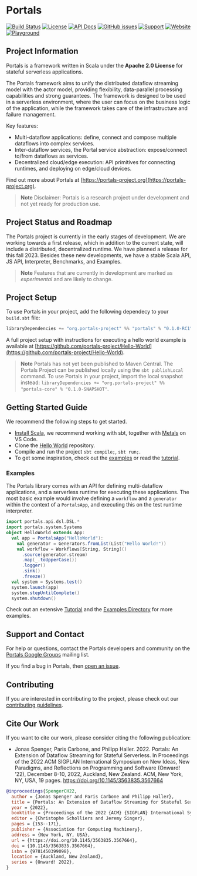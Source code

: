 # Portals

[![Build Status](https://github.com/portals-project/portals/actions/workflows/build-test.yaml/badge.svg)](https://github.com/portals-project/portals/actions/workflows/build-test.yaml)
[![License](https://img.shields.io/badge/License-Apache%202.0-blue.svg)](https://github.com/portals-project/portals/blob/main/LICENSE)
[![API Docs](https://img.shields.io/badge/docs-API_Docs-orange)](https://portals-project.org/api/)
[![GitHub issues](https://img.shields.io/badge/issues-Github_Issues-orange)](https://github.com/portals-project/portals/issues)
[![Support](https://img.shields.io/badge/chat-Google_Groups-orange)](https://groups.google.com/g/portals-project)
[![Website](https://img.shields.io/badge/Website-yellow)](https://portals-project.org/)
[![Playground](https://img.shields.io/badge/Playground-yellow)](https://portals-project.org/playground/)

## Project Information

Portals is a framework written in Scala under the **Apache 2.0 License** for stateful serverless applications.

The Portals framework aims to unify the distributed dataflow streaming model with the actor model, providing flexibility, data-parallel processing capabilities and strong guarantees. The framework is designed to be used in a serverless environment, where the user can focus on the business logic of the application, while the framework takes care of the infrastructure and failure management.

Key features:
* Multi-dataflow applications: define, connect and compose multiple dataflows into complex services.
* Inter-dataflow services, the Portal service abstraction: expose/connect to/from dataflows as services.
* Decentralized cloud/edge execution: API primitives for connecting runtimes, and deploying on edge/cloud devices.

Find out more about Portals at [https://portals-project.org](https://portals-project.org).

> **Note**
> Disclaimer: Portals is a research project under development and not yet ready for production use.

## Project Status and Roadmap

The Portals project is currently in the early stages of development. We are working towards a first release, which in addition to the current state, will include a distributed, decentralized runtime. We have planned a release for this fall 2023. Besides these new developments, we have a stable Scala API, JS API, Interpreter, Benchmarks, and Examples.

> **Note**
> Features that are currently in development are marked as *experimental* and are likely to change.

## Project Setup

To use Portals in your project, add the following dependecy to your `build.sbt` file:

```scala
libraryDependencies += "org.portals-project" %% "portals" % "0.1.0-RC1"
```

A full project setup with instructions for executing a hello world example is available at [https://github.com/portals-project/Hello-World](https://github.com/portals-project/Hello-World).

> **Note**
> Portals has not yet been published to Maven Central. The Portals Project can be published locally using the `sbt publishLocal` command. To use Portals in your project, import the local snapshot instead: `libraryDependencies += "org.portals-project" %% "portals-core" % "0.1.0-SNAPSHOT"`.

## Getting Started Guide

We recommend the following steps to get started.
* [Install Scala](https://www.scala-lang.org/download/), we recommend working with sbt, together with [Metals](https://scalameta.org/metals/docs/editors/vscode/) on VS Code. 
* Clone the [Hello World](https://github.com/portals-project/Hello-World) repository.
* Compile and run the project `sbt compile;`, `sbt run;`.
* To get some inspiration, check out the [examples](/portals-examples) or read the [tutorial](https://www.portals-project.org/learn/tutorial).

### Examples

The Portals library comes with an API for defining multi-dataflow applications, and a serverless runtime for executing these applications. The most basic example would involve defining a `workflow` and a `generator` within the context of a `PortalsApp`, and executing this on the test runtime interpreter. 

```scala
import portals.api.dsl.DSL.*
import portals.system.Systems
object HelloWorld extends App:
  val app = PortalsApp("HelloWorld"):
    val generator = Generators.fromList(List("Hello World!"))
    val workflow = Workflows[String, String]()
      .source(generator.stream)
      .map(_.toUpperCase())
      .logger()
      .sink()
      .freeze()
  val system = Systems.test()
  system.launch(app)
  system.stepUntilComplete()
  system.shutdown()
```

Check out an extensive [Tutorial](https://www.portals-project.org/learn/tutorial) and the [Examples Directory](/portals-examples) for more examples.

## Support and Contact

For help or questions, contact the Portals developers and community on the [Portals Google Groups](https://groups.google.com/g/portals-project) mailing list.

If you find a bug in Portals, then [open an issue](https://github.com/portals-project/portals/issues).

## Contributing

If you are interested in contributing to the project, please check out our [contributing guidelines](CONTRIBUTING.md).

## Cite Our Work

If you want to cite our work, please consider citing the following publication:

* Jonas Spenger, Paris Carbone, and Philipp Haller. 2022. Portals: An Extension of Dataflow Streaming for Stateful Serverless. In Proceedings of the 2022 ACM SIGPLAN International Symposium on New Ideas, New Paradigms, and Reflections on Programming and Software (Onward! ’22), December 8-10, 2022, Auckland, New Zealand. ACM, New York, NY, USA, 19 pages. https://doi.org/10.1145/3563835.3567664

```bibtex
@inproceedings{SpengerCH22,
  author = {Jonas Spenger and Paris Carbone and Philipp Haller},
  title = {Portals: An Extension of Dataflow Streaming for Stateful Serverless},
  year = {2022},
  booktitle = {Proceedings of the 2022 {ACM} {SIGPLAN} International Symposium on New Ideas, New Paradigms, and Reflections on Programming and Software, Onward! 2022, Auckland, New Zealand, December 8-10, 2022},
  editor = {Christophe Scholliers and Jeremy Singer},
  pages = {153--171},
  publisher = {Association for Computing Machinery},
  address = {New York, NY, USA},
  url = {https://doi.org/10.1145/3563835.3567664},
  doi = {10.1145/3563835.3567664},
  isbn = {9781450399098},
  location = {Auckland, New Zealand},
  series = {Onward! 2022},
}
```
